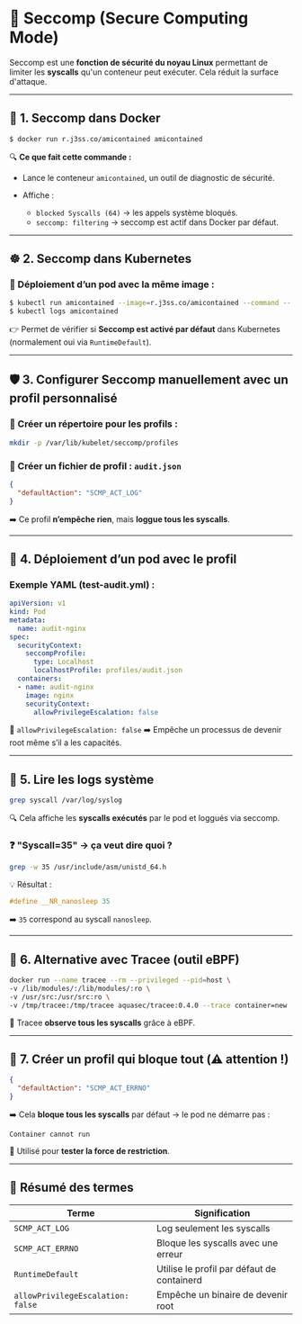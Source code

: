 # 🔐 Seccomp (Secure Computing Mode)

Seccomp est une **fonction de sécurité du noyau Linux** permettant de limiter les **syscalls** qu'un conteneur peut exécuter. Cela réduit la surface d'attaque.

---

## 🐳 **1. Seccomp dans Docker**

```bash
$ docker run r.j3ss.co/amicontained amicontained
```

🔍 **Ce que fait cette commande :**

* Lance le conteneur `amicontained`, un outil de diagnostic de sécurité.
* Affiche :

  * `blocked Syscalls (64)` → les appels système bloqués.
  * `seccomp: filtering` → seccomp est actif dans Docker par défaut.

---

## ☸️ **2. Seccomp dans Kubernetes**

### 🔹 Déploiement d’un pod avec la même image :

```bash
$ kubectl run amicontained --image=r.j3ss.co/amicontained --command -- amicontained
$ kubectl logs amicontained
```

👉 Permet de vérifier si **Seccomp est activé par défaut** dans Kubernetes (normalement oui via `RuntimeDefault`).

---

## 🛡️ 3. **Configurer Seccomp manuellement avec un profil personnalisé**

### 📁 Créer un répertoire pour les profils :

```bash
mkdir -p /var/lib/kubelet/seccomp/profiles
```

### 📝 Créer un fichier de profil : `audit.json`

```json
{
  "defaultAction": "SCMP_ACT_LOG"
}
```

➡️ Ce profil **n’empêche rien**, mais **loggue tous les syscalls**.

---

## 📄 4. Déploiement d’un pod avec le profil

### Exemple YAML (test-audit.yml) :

```yaml
apiVersion: v1
kind: Pod
metadata:
  name: audit-nginx
spec:
  securityContext:
    seccompProfile:
      type: Localhost
      localhostProfile: profiles/audit.json
  containers:
  - name: audit-nginx
    image: nginx
    securityContext:
      allowPrivilegeEscalation: false
```

📌 `allowPrivilegeEscalation: false`
➡️ Empêche un processus de devenir root même s’il a les capacités.

---

## 🧠 5. Lire les logs système

```bash
grep syscall /var/log/syslog
```

🔍 Cela affiche les **syscalls exécutés** par le pod et loggués via seccomp.

### ❓ "Syscall=35" → ça veut dire quoi ?

```bash
grep -w 35 /usr/include/asm/unistd_64.h
```

💡 Résultat :

```c
#define __NR_nanosleep 35
```

➡️ `35` correspond au syscall `nanosleep`.

---

## 🔬 6. Alternative avec Tracee (outil eBPF)

```bash
docker run --name tracee --rm --privileged --pid=host \
-v /lib/modules/:/lib/modules/:ro \
-v /usr/src:/usr/src:ro \
-v /tmp/tracee:/tmp/tracee aquasec/tracee:0.4.0 --trace container=new
```

🧠 Tracee **observe tous les syscalls** grâce à eBPF.

---

## 🚫 7. Créer un profil qui bloque tout (⚠️ attention !)

```json
{
  "defaultAction": "SCMP_ACT_ERRNO"
}
```

➡️ Cela **bloque tous les syscalls** par défaut → le pod ne démarre pas :

```
Container cannot run
```

📌 Utilisé pour **tester la force de restriction**.

---

## 🧾 Résumé des termes

| Terme                             | Signification                              |
| --------------------------------- | ------------------------------------------ |
| `SCMP_ACT_LOG`                    | Log seulement les syscalls                 |
| `SCMP_ACT_ERRNO`                  | Bloque les syscalls avec une erreur        |
| `RuntimeDefault`                  | Utilise le profil par défaut de containerd |
| `allowPrivilegeEscalation: false` | Empêche un binaire de devenir root         |